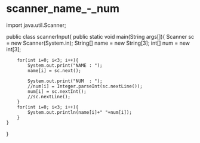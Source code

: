 # scanner_name_-_num

import java.util.Scanner;

public class scannerInput{
	public static void main(String args[]){
		Scanner sc = new Scanner(System.in);
		String[] name = new String[3];
		int[] num = new int[3];
		
		for(int i=0; i<3; i++){
			System.out.print("NAME : ");
			name[i] = sc.next();
			
			System.out.print("NUM  : ");
			//num[i] = Integer.parseInt(sc.nextLine());
			num[i] = sc.nextInt();
			//sc.nextLine();
		}
		for(int i=0; i<3; i++){
			System.out.println(name[i]+" "+num[i]);
		}
	}
}
